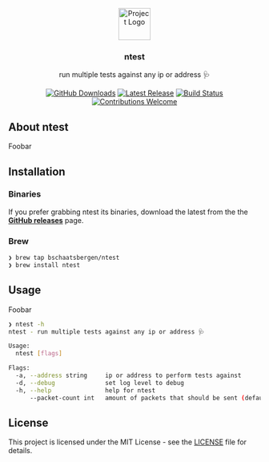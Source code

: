 <p align="center"><img src="https://twemoji.maxcdn.com/2/svg/1fa7a.svg" height="64" alt="Project Logo"></p>
<h3 align="center">ntest</h3>
<p align="center">run multiple tests against any ip or address 🩺</p>
<p align="center">
    <a href="https://github.com/bschaatsbergen/ntest/releases"><img src="https://img.shields.io/github/downloads/bschaatsbergen/ntest/total.svg" alt="GitHub Downloads"></a>
    <a href="https://github.com/bschaatsbergen/ntest/releases/latest"><img src="https://img.shields.io/github/release/bschaatsbergen/ntest.svg" alt="Latest Release"></a>
    <a href="https://github.com/bschaatsbergen/ntest/actions/workflows/go-ci.yaml"><img src="https://img.shields.io/github/workflow/status/bschaatsbergen/ntest/Go-ci" alt="Build Status"></a>
    <a href="https://github.com/bschaatsbergen/ntest/issues"><img src="https://img.shields.io/badge/contributions-welcome-ff69b4.svg" alt="Contributions Welcome"></a>
</p>

## About ntest

Foobar

## Installation

### Binaries

If you prefer grabbing ntest its binaries, download the latest from the the **[GitHub releases](https://github.com/bschaatsbergen/ntest/releases)** page.

### Brew

```sh
❯ brew tap bschaatsbergen/ntest
❯ brew install ntest
```

## Usage

Foobar

```sh
❯ ntest -h
ntest - run multiple tests against any ip or address 🩺

Usage:
  ntest [flags]

Flags:
  -a, --address string     ip or address to perform tests against
  -d, --debug              set log level to debug
  -h, --help               help for ntest
      --packet-count int   amount of packets that should be sent (default 1)
```

## License

This project is licensed under the MIT License - see the [LICENSE](LICENSE) file for details.
